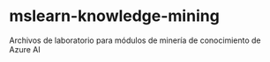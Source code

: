 # mslearn-knowledge-mining
Archivos de laboratorio para módulos de minería de conocimiento de Azure AI
